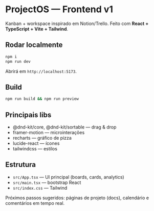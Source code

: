 # ProjectOS — Frontend v1

Kanban + workspace inspirado em Notion/Trello. Feito com **React + TypeScript + Vite + Tailwind**.

## Rodar localmente

```bash
npm i
npm run dev
```

Abrirá em `http://localhost:5173`.

## Build
```bash
npm run build && npm run preview
```

## Principais libs
- @dnd-kit/core, @dnd-kit/sortable — drag & drop
- framer-motion — microinterações
- recharts — gráfico de pizza
- lucide-react — ícones
- tailwindcss — estilos

## Estrutura
- `src/App.tsx` — UI principal (boards, cards, analytics)
- `src/main.tsx` — bootstrap React
- `src/index.css` — Tailwind

Próximos passos sugeridos: páginas de projeto (docs), calendário e comentários em tempo real.
